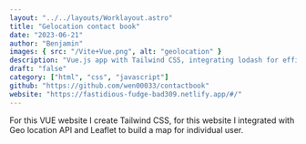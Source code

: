 ```yaml
---
layout: "../../layouts/Worklayout.astro"
title: "Gelocation contact book"
date: "2023-06-21"
author: "Benjamin"
images: { src: "/Vite+Vue.png", alt: "geolocation" }
description: "Vue.js app with Tailwind CSS, integrating lodash for efficient data handling and utilizing the Geolocation API"
draft: "false"
category: ["html", "css", "javascript"]
github: "https://github.com/wen00033/contactbook"
website: "https://fastidious-fudge-bad309.netlify.app/#/"
---
```


For this VUE website I create Tailwind CSS, for this website I integrated with Geo location API and Leaflet to build a map for individual user.
